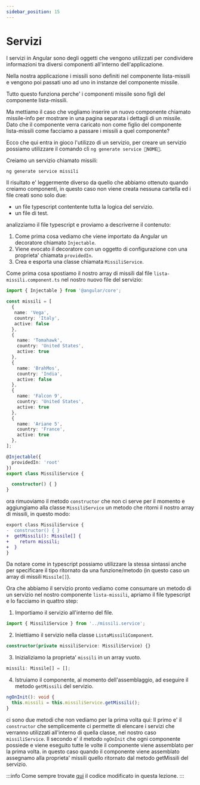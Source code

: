 ```yaml
---
sidebar_position: 15
---
```


# Servizi

I servizi in Angular sono degli oggetti che vengono utilizzati per condividere informazioni tra diversi componenti all'interno dell'applicazione.

Nella nostra applicazione i missili sono definiti nel componente lista-missili e vengono poi passati uno ad uno in instanze del componente missile.

Tutto questo funziona perche' i componenti missile sono figli del componente lista-missili.

Ma mettiamo il caso che vogliamo inserire un nuovo componente chiamato missile-info per mostrare in una pagina separata i dettagli di un missile. Dato che il componente verra caricato non come figlio del componente lista-missili come facciamo a passare i missili a quel componente?

Ecco che qui entra in gioco l'utilizzo di un servizio, per creare un servizio possiamo utilizzare il comando cli `ng generate service 🐧NOME🐧`.

Creiamo un servizio chiamato missili:

```bash
ng generate service missili
```

Il risultato e' leggermente diverso da quello che abbiamo ottenuto quando creiamo componenti, in questo caso non viene creata nessuna cartella ed i file creati sono solo due:
- un file typescript contentente tutta la logica del servizio.
- un file di test.

analizziamo il file typescript e proviamo a descriverne il contenuto:

1. Come prima cosa vediamo che viene importato da Angular un decoratore chiamato `Injectable`.
2. Viene evocato il decoratore con un oggetto di configurazione con una proprieta' chiamata `providedIn`.
3. Crea e esporta una classe chiamata `MissiliService`.

Come prima cosa spostiamo il nostro array di missili dal file `lista-missili.component.ts` nel nostro nuovo file del servizio:

```ts title="missili.service.ts"
import { Injectable } from '@angular/core';

const missili = [
  {
   name: 'Vega',
   country: 'Italy',
   active: false
  },
  {
    name: 'Tomahawk',
    country: 'United States',
    active: true
  },
  {
    name: 'BrahMos',
    country: 'India',
    active: false
  },
  {
    name: 'Falcon 9',
    country: 'United States',
    active: true
  },
  {
    name: 'Ariane 5',
    country: 'France',
    active: true
  },
];

@Injectable({
  providedIn: 'root'
})
export class MissiliService {

  constructor() { }
}

```

ora rimuoviamo il metodo `constructor` che non ci serve per il momento e aggiungiamo alla classe `MissiliService` un metodo che ritorni il nostro array di missili, in questo modo:

```diff title="missili.service.ts"
export class MissiliService {
-  constructor() { }
+  getMissili(): Missile[] {
+    return missili;
+  }
}
```

Da notare come in typescript possiamo utilizzare la stessa sintassi anche per specificare il tipo ritornato da una funzione/metodo (in questo caso un array di missili `Missile[]`).

Ora che abbiamo il servizio pronto vediamo come consumare un metodo di un servizio nel nostro componente `lista-missili`, apriamo il file typescript e lo facciamo in quattro step:

1. Importiamo il servizio all'interno del file.
```ts
import { MissiliService } from '../missili.service';
```
2. Iniettiamo il servizio nella classe `ListaMissiliComponent`.
```ts
constructor(private missiliService: MissiliService) {}
```
3. Inizializiamo la proprieta' `missili` in un array vuoto.
```ts
missili: Missile[] = [];
```
4. Istruiamo il componente, al momento dell'assemblaggio, ad eseguire il metodo `getMissili` del servizio.
```ts
ngOnInit(): void {
  this.missili = this.missiliService.getMissili();
}
```

ci sono due metodi che non vediamo per la prima volta qui: 
Il primo e' il `constructor` che semplicemente ci permette di elencare i servizi che verranno utilizzati all'interno di quella classe, nel nostro caso `missiliService`.
Il secondo e' il metodo `ngOnInit` che ogni componente possiede e viene eseguito tutte le volte il componente viene assemblato per la prima volta. in questo caso quando il componente viene assemblato assegnamo alla proprieta' missili quello ritornato dal metodo getMissili del servizio.

:::info
Come sempre trovate [qui](https://github.com/lucatardi/spazio/commit/50a5718201ed9c3b56e7515c77600d9cbee7d355?diff=split) il codice modificato in questa lezione.
:::